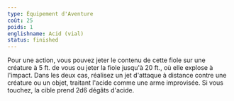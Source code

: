 ```yaml
---
type: Équipement d'Aventure
coût: 25
poids: 1
englishname: Acid (vial)
status: finished
---
```

Pour une action, vous pouvez jeter le contenu de cette fiole sur une créature à 5 ft. de vous ou jeter la fiole jusqu'à 20 ft., où elle explose à l'impact. Dans les deux cas, réalisez un jet d'attaque à distance contre une créature ou un objet, traitant l'acide comme une arme improvisée. Si vous touchez, la cible prend 2d6 dégâts d'acide.
